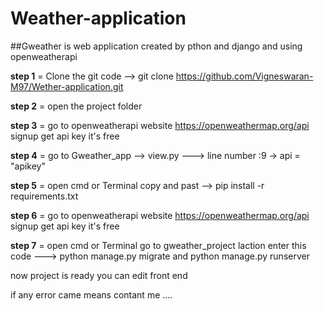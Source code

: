 # Weather-application

##Gweather is web application created by pthon and django and using openweatherapi 

**step 1** = Clone the git code --> git clone https://github.com/Vigneswaran-M97/Wether-application.git

**step 2** = open the project folder 

**step 3** = go to openweatherapi website https://openweathermap.org/api signup get api key it's free

**step 4** = go to Gweather_app --> view.py --->  line number :9 -> api = "apikey"

**step 5** = open cmd or Terminal copy and past --> pip install -r requirements.txt

**step 6** =  go to openweatherapi website https://openweathermap.org/api signup get api key it's free

**step 7** = open cmd or Terminal go to gweather_project laction enter this code ---> python manage.py migrate and python manage.py runserver

now project is ready you can edit front end 

if any error came means contant me ....
